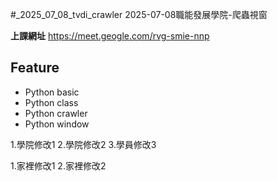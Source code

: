 #_2025_07_08_tvdi_crawler
2025-07-08職能發展學院-爬蟲視窗

**上課網址**
https://meet.geogle.com/rvg-smie-nnp

## Feature

- Python basic
- Python class
- Python crawler
- Python window

1.學院修改1
2.學院修改2
3.學員修改3

1.家裡修改1
2.家裡修改2
